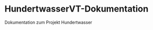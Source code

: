 HundertwasserVT-Dokumentation
=============================

Dokumentation zum Projekt Hundertwasser